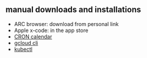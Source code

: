 ## manual downloads and installations

- ARC browser: download from personal link
- Apple x-code: in the app store
- [CRON calendar](https://cron.com/download)
- [gcloud cli](https://cloud.google.com/sdk/docs/install)
- [kubectl](https://kubernetes.io/docs/tasks/tools/install-kubectl-macos/)
